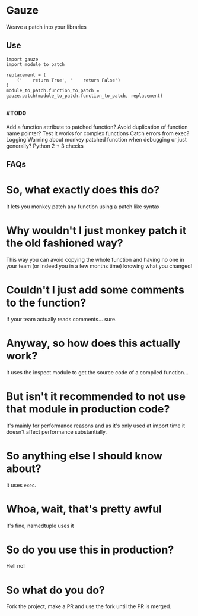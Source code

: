 Gauze
=======
Weave a patch into your libraries

Use
---

```
import gauze
import module_to_patch

replacement = (
    ('    return True', '    return False')
)
module_to_patch.function_to_patch = gauze.patch(module_to_patch.function_to_patch, replacement)
```

`#TODO`
----
Add a function attribute to patched function?
Avoid duplication of function name pointer?
Test it works for complex functions
Catch errors from exec?
Logging
Warning about monkey patched function when debugging or just generally?
Python 2 + 3 checks


FAQs
----
# So, what exactly does this do?
It lets you monkey patch any function using a patch like syntax

# Why wouldn't I just monkey patch it the old fashioned way?
This way you can avoid copying the whole function and having no one in your team (or indeed you in a few months time) 
knowing what you changed!

# Couldn't I just add some comments to the function?
If your team actually reads comments... sure.

# Anyway, so how does this actually work?
It uses the inspect module to get the source code of a compiled function...

# But isn't it recommended to not use that module in production code?
It's mainly for performance reasons and as it's only used at import time it doesn't affect performance substantially.

# So anything else I should know about?
It uses `exec`.

# Whoa, wait, that's pretty awful
It's fine, namedtuple uses it

# So do you use this in production?
Hell no!

# So what do you do?
Fork the project, make a PR and use the fork until the PR is merged.
